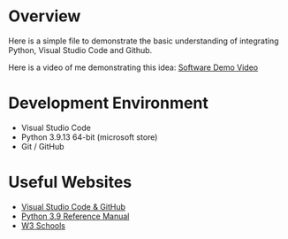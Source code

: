 # Overview
Here is a simple file to demonstrate the basic understanding of integrating Python, Visual Studio Code and Github.


Here is a video of me demonstrating this idea:
[Software Demo Video](https://youtu.be/aFsq3w9Z1m0)

# Development Environment
* Visual Studio Code
* Python 3.9.13 64-bit (microsoft store)
* Git / GitHub

# Useful Websites

* [Visual Studio Code & GitHub](https://code.visualstudio.com/docs/editor/versioncontrol)
* [Python 3.9 Reference Manual](https://docs.python.org/3.9/tutorial/)
* [W3 Schools](https://www.w3schools.com/python/)